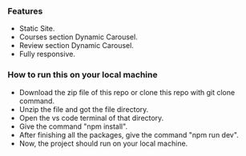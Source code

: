 ### Features

- Static Site.
- Courses section Dynamic Carousel.
- Review section Dynamic Carousel.
- Fully responsive.

### How to run this on your local machine

- Download the zip file of this repo or clone this repo with git clone command.
- Unzip the file and got the file directory.
- Open the vs code terminal of that directory.
- Give the command "npm install".
- After finishing all the packages, give the command "npm run dev".
- Now, the project should run on your local machine.
